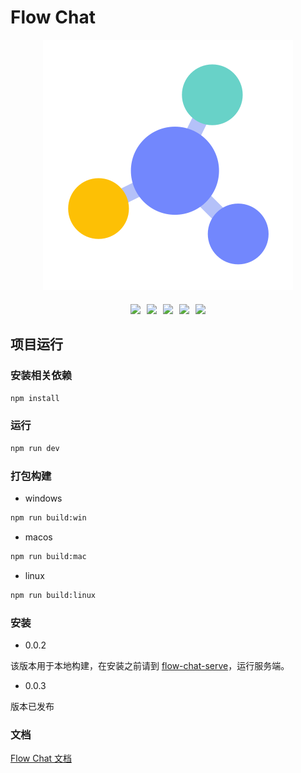 # Flow Chat

<div align="center">
    <img src="./resources/icon.svg" />
</div>

<div align="center" style="margin-top: 20px;display: flex;justify-content: center;gap: 10px;">
    <a href="https://badgen.net/badge/vue/^3.4.30/42b883"><img src="https://badgen.net/badge/vue/^3.4.30/42b883"></a>
    <a href="https://badgen.net/badge/vue/^3.4.30/42b883"><img src="https://badgen.net/badge/pinia/^2.2.6/ffd859"></a>
    <a href="https://badgen.net/badge/vue/^3.4.30/42b883"><img src="https://badgen.net/badge/element-plus/^2.8.7/47abff"></a>
    <a href="https://badgen.net/badge/vue/^3.4.30/42b883"><img src="https://badgen.net/badge/echarts/^5.5.1/aa314d"></a>
     <a href="https://badgen.net/badge/vue/^3.4.30/42b883"><img src="https://badgen.net/badge/electron/^31.0.2/9feaf9"></a>
</div>

## 项目运行
### 安装相关依赖

```bash
npm install
```

### 运行

```bash
npm run dev
```

### 打包构建
- windows
```bash
npm run build:win
```

- macos
```bash
npm run build:mac
```

- linux
```bash
npm run build:linux
```

### 安装

- 0.0.2

该版本用于本地构建，在安装之前请到 [flow-chat-serve](https://github.com/YuChenFen/flow-chat-serve)，运行服务端。

- 0.0.3

版本已发布

### 文档

[Flow Chat 文档](https://ycfsh.top/flow-chat-docs)
